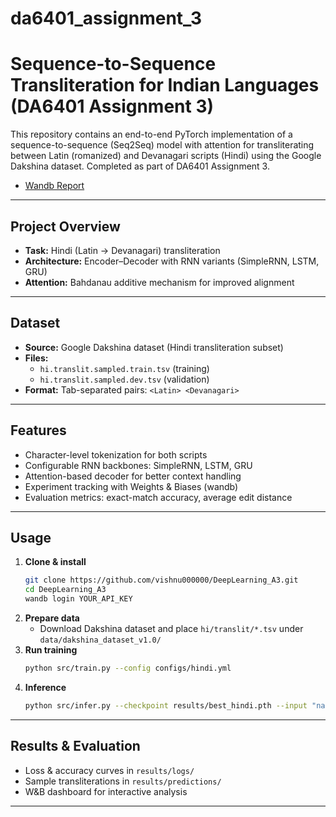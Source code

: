 # da6401_assignment_3

# Sequence-to-Sequence Transliteration for Indian Languages (DA6401 Assignment 3)

This repository contains an end-to-end PyTorch implementation of a sequence-to-sequence (Seq2Seq) model with attention for transliterating between Latin (romanized) and Devanagari scripts (Hindi) using the Google Dakshina dataset. Completed as part of DA6401 Assignment 3.

- [Wandb Report](https://api.wandb.ai/links/cs24m022-iit-madras-foundation/94ced026) 

---

## Project Overview
- **Task:** Hindi (Latin → Devanagari) transliteration
- **Architecture:** Encoder–Decoder with RNN variants (SimpleRNN, LSTM, GRU)
- **Attention:** Bahdanau additive mechanism for improved alignment

---

## Dataset
- **Source:** Google Dakshina dataset (Hindi transliteration subset)
- **Files:**
  - `hi.translit.sampled.train.tsv` (training)
  - `hi.translit.sampled.dev.tsv` (validation)
- **Format:** Tab-separated pairs: `<Latin>	<Devanagari>`

---

## Features
- Character-level tokenization for both scripts
- Configurable RNN backbones: SimpleRNN, LSTM, GRU
- Attention-based decoder for better context handling
- Experiment tracking with Weights & Biases (wandb)
- Evaluation metrics: exact-match accuracy, average edit distance

---

## Usage
1. **Clone & install**
   ```bash
   git clone https://github.com/vishnu000000/DeepLearning_A3.git
   cd DeepLearning_A3
   wandb login YOUR_API_KEY
   ```
2. **Prepare data**
   - Download Dakshina dataset and place `hi/translit/*.tsv` under `data/dakshina_dataset_v1.0/`
3. **Run training**
   ```bash
   python src/train.py --config configs/hindi.yml
   ```
4. **Inference**
   ```bash
   python src/infer.py --checkpoint results/best_hindi.pth --input "namaste"
   ```

---

## Results & Evaluation
- Loss & accuracy curves in `results/logs/`
- Sample transliterations in `results/predictions/`
- W&B dashboard for interactive analysis

---
